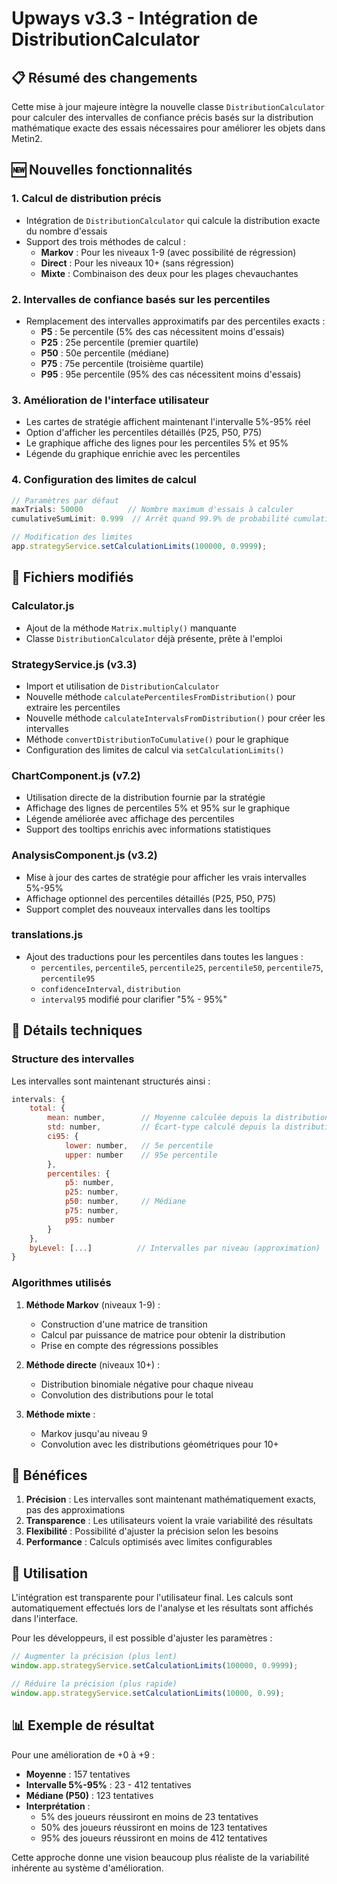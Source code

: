 # Upways v3.3 - Intégration de DistributionCalculator

## 📋 Résumé des changements

Cette mise à jour majeure intègre la nouvelle classe `DistributionCalculator` pour calculer des intervalles de confiance précis basés sur la distribution mathématique exacte des essais nécessaires pour améliorer les objets dans Metin2.

## 🆕 Nouvelles fonctionnalités

### 1. **Calcul de distribution précis**
- Intégration de `DistributionCalculator` qui calcule la distribution exacte du nombre d'essais
- Support des trois méthodes de calcul :
  - **Markov** : Pour les niveaux 1-9 (avec possibilité de régression)
  - **Direct** : Pour les niveaux 10+ (sans régression)
  - **Mixte** : Combinaison des deux pour les plages chevauchantes

### 2. **Intervalles de confiance basés sur les percentiles**
- Remplacement des intervalles approximatifs par des percentiles exacts :
  - **P5** : 5e percentile (5% des cas nécessitent moins d'essais)
  - **P25** : 25e percentile (premier quartile)
  - **P50** : 50e percentile (médiane)
  - **P75** : 75e percentile (troisième quartile)
  - **P95** : 95e percentile (95% des cas nécessitent moins d'essais)

### 3. **Amélioration de l'interface utilisateur**
- Les cartes de stratégie affichent maintenant l'intervalle 5%-95% réel
- Option d'afficher les percentiles détaillés (P25, P50, P75)
- Le graphique affiche des lignes pour les percentiles 5% et 95%
- Légende du graphique enrichie avec les percentiles

### 4. **Configuration des limites de calcul**
```javascript
// Paramètres par défaut
maxTrials: 50000          // Nombre maximum d'essais à calculer
cumulativeSumLimit: 0.999  // Arrêt quand 99.9% de probabilité cumulative

// Modification des limites
app.strategyService.setCalculationLimits(100000, 0.9999);
```

## 📝 Fichiers modifiés

### **Calculator.js**
- Ajout de la méthode `Matrix.multiply()` manquante
- Classe `DistributionCalculator` déjà présente, prête à l'emploi

### **StrategyService.js** (v3.3)
- Import et utilisation de `DistributionCalculator`
- Nouvelle méthode `calculatePercentilesFromDistribution()` pour extraire les percentiles
- Nouvelle méthode `calculateIntervalsFromDistribution()` pour créer les intervalles
- Méthode `convertDistributionToCumulative()` pour le graphique
- Configuration des limites de calcul via `setCalculationLimits()`

### **ChartComponent.js** (v7.2)
- Utilisation directe de la distribution fournie par la stratégie
- Affichage des lignes de percentiles 5% et 95% sur le graphique
- Légende améliorée avec affichage des percentiles
- Support des tooltips enrichis avec informations statistiques

### **AnalysisComponent.js** (v3.2)
- Mise à jour des cartes de stratégie pour afficher les vrais intervalles 5%-95%
- Affichage optionnel des percentiles détaillés (P25, P50, P75)
- Support complet des nouveaux intervalles dans les tooltips

### **translations.js**
- Ajout des traductions pour les percentiles dans toutes les langues :
  - `percentiles`, `percentile5`, `percentile25`, `percentile50`, `percentile75`, `percentile95`
  - `confidenceInterval`, `distribution`
  - `interval95` modifié pour clarifier "5% - 95%"

## 🔧 Détails techniques

### Structure des intervalles

Les intervalles sont maintenant structurés ainsi :
```javascript
intervals: {
    total: {
        mean: number,        // Moyenne calculée depuis la distribution
        std: number,         // Écart-type calculé depuis la distribution
        ci95: {
            lower: number,   // 5e percentile
            upper: number    // 95e percentile
        },
        percentiles: {
            p5: number,
            p25: number,
            p50: number,     // Médiane
            p75: number,
            p95: number
        }
    },
    byLevel: [...]          // Intervalles par niveau (approximation)
}
```

### Algorithmes utilisés

1. **Méthode Markov** (niveaux 1-9) :
   - Construction d'une matrice de transition
   - Calcul par puissance de matrice pour obtenir la distribution
   - Prise en compte des régressions possibles

2. **Méthode directe** (niveaux 10+) :
   - Distribution binomiale négative pour chaque niveau
   - Convolution des distributions pour le total

3. **Méthode mixte** :
   - Markov jusqu'au niveau 9
   - Convolution avec les distributions géométriques pour 10+

## 🎯 Bénéfices

1. **Précision** : Les intervalles sont maintenant mathématiquement exacts, pas des approximations
2. **Transparence** : Les utilisateurs voient la vraie variabilité des résultats
3. **Flexibilité** : Possibilité d'ajuster la précision selon les besoins
4. **Performance** : Calculs optimisés avec limites configurables

## 🚀 Utilisation

L'intégration est transparente pour l'utilisateur final. Les calculs sont automatiquement effectués lors de l'analyse et les résultats sont affichés dans l'interface.

Pour les développeurs, il est possible d'ajuster les paramètres :
```javascript
// Augmenter la précision (plus lent)
window.app.strategyService.setCalculationLimits(100000, 0.9999);

// Réduire la précision (plus rapide)
window.app.strategyService.setCalculationLimits(10000, 0.99);
```

## 📊 Exemple de résultat

Pour une amélioration de +0 à +9 :
- **Moyenne** : 157 tentatives
- **Intervalle 5%-95%** : 23 - 412 tentatives
- **Médiane (P50)** : 123 tentatives
- **Interprétation** : 
  - 5% des joueurs réussiront en moins de 23 tentatives
  - 50% des joueurs réussiront en moins de 123 tentatives
  - 95% des joueurs réussiront en moins de 412 tentatives

Cette approche donne une vision beaucoup plus réaliste de la variabilité inhérente au système d'amélioration.